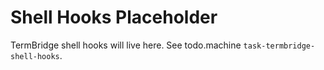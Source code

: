 # Shell Hooks Placeholder

TermBridge shell hooks will live here. See todo.machine `task-termbridge-shell-hooks`.
